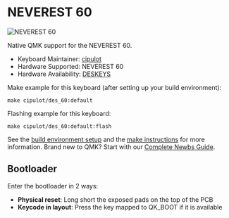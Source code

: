# NEVEREST 60

![NEVEREST 60](https://i.imgur.com/w0igG9Oh.jpg)

Native QMK support for the NEVEREST 60.

* Keyboard Maintainer: [cipulot](https://github.com/cipulot)
* Hardware Supported: NEVEREST 60
* Hardware Availability: [DESKEYS](https://deskeys.io/)

Make example for this keyboard (after setting up your build environment):

    make cipulot/des_60:default

Flashing example for this keyboard:

    make cipulot/des_60:default:flash

See the [build environment setup](https://docs.qmk.fm/#/getting_started_build_tools) and the [make instructions](https://docs.qmk.fm/#/getting_started_make_guide) for more information. Brand new to QMK? Start with our [Complete Newbs Guide](https://docs.qmk.fm/#/newbs).

## Bootloader

Enter the bootloader in 2 ways:

* **Physical reset**: Long short the exposed pads on the top of the PCB
* **Keycode in layout**: Press the key mapped to QK_BOOT if it is available
